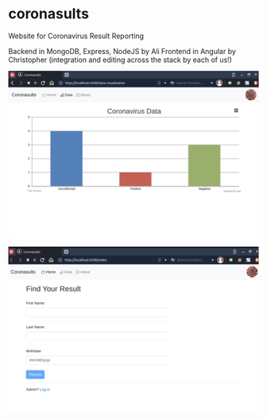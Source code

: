 # coronasults
Website for Coronavirus Result Reporting

Backend in MongoDB, Express, NodeJS by Ali 
Frontend in Angular by Christopher
(integration and editing across the stack by each of us!) 

![coronasults1](/coronasults/src/assets/coronasults1.png)

![coronasults2](/coronasults/src/assets/coronasults2.png)
